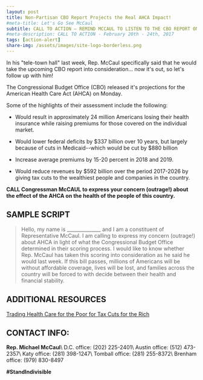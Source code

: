 ```yaml
---
layout: post
title: Non-Partisan CBO Report Projects the Real AHCA Impact!
#meta-title: Let's Go See McCaul
subtitle: CALL TO ACTION – REMIND MCCAUL TO LISTEN TO THE CBO REPORT ON AHCA!
#meta-description: CALL TO ACTION - February 20th - 24th, 2017
tags: [action-alert]
share-img: /assets/images/site-logo-borderless.png
---
```

In his "tele-town hall" last week, Rep. McCaul specifically said that he would take the upcoming CBO report into consideration... now it's out, so let's follow up with him!

The Congressional Budget Office (CBO) released it's projections for the American Health Care Act (AHCA) on Monday.

Some of the highlights of their assessment include the following:

* Would result in approximately 24 million Americans losing their health insurance while raising premiums for those covered on the individual market.

* Would lower federal deficits by $337 billion over 10 years, but largely because of cuts in Medicaid--which would be cut by $880 billion

* Increase average premiums by 15-20 percent in 2018 and 2019.

* Would reduce revenues by $592 billion over the period 2017-2026 by giving tax cuts to the wealthiest people and companies in the country.

**CALL Congressman McCAUL to express your concern (outrage!) about the effect of the AHCA on the health of the people of this country.**

## SAMPLE SCRIPT
>Hello, my name is ______________ and I am a constituent of Representative McCaul. I am calling to express my concern (outrage!) about AHCA in light of what the Congressional Budget Office determined in their scoring process. I would like to know whether Rep. McCaul has taken this scoring into consideration as he said he would last week. If this bill passes, millions of Americans will be without affordable coverage, lives will be lost, and families across the country will be forced to with decide between their health and financial stability.

## ADDITIONAL RESOURCES
[Trading Health Care for the Poor for Tax Cuts for the Rich](https://www.nytimes.com/2017/03/13/opinion/trading-health-care-for-the-poor-for-tax-cuts-for-the-rich.html)

## CONTACT INFO:

**Rep. Michael McCaul**\\
D.C. office: (202) 225-2401\\
Austin office: (512) 473-2357\\
Katy office: (281) 398-1247\\
Tomball office: (281) 255-8372\\
Brenham office: (979) 830-8497

**#StandIndivisible**
